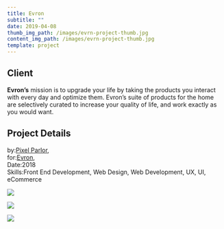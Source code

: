 ```yaml
---
title: Evron
subtitle: ""
date: 2019-04-08
thumb_img_path: /images/evrn-project-thumb.jpg
content_img_path: /images/evrn-project-thumb.jpg
template: project
---
```

## Client

**Evron’s** mission is to upgrade your life by taking the products you interact with every day and optimize them. Evron’s suite of products for the home are selectively curated to increase your quality of life, and work exactly as you would want.

## Project Details

by:[Pixel Parlor](http://www.pixelparlor.com/),\
for:[Evron](https://www.shopevron.com/),\
Date:2018\
Skills:Front End Development, Web Design, Web Development, UX, UI, eCommerce

![](/images/evrn-dsk.png)

![](/images/evrn-tblt.png)

![](/images/evrn-phn.png)